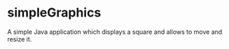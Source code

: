 # simpleGraphics
A simple Java application which displays a square and allows to move and resize it.
